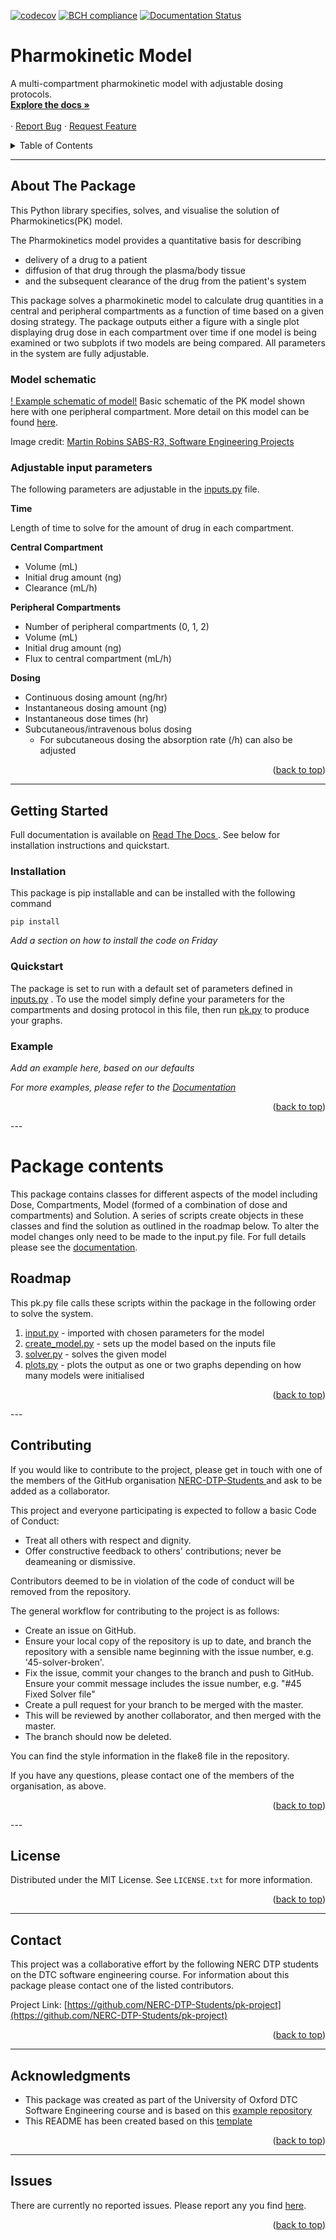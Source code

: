 [![codecov](https://codecov.io/gh/NERC-DTP-Students/pk-project/branch/master/graph/badge.svg?token=BHAWWQXNQP)](https://codecov.io/gh/NERC-DTP-Students/pk-project)
[![BCH compliance](https://bettercodehub.com/edge/badge/kyubird/pk-project?branch=master)](https://bettercodehub.com/)
[![Documentation Status](https://readthedocs.org/projects/pharmokinetic-model/badge/?version=latest)](https://pharmokinetic-model.readthedocs.io/en/latest/?badge=latest)
<div id="top"></div>




 

# Pharmokinetic Model

<p>
    A multi-compartment pharmokinetic model with adjustable dosing protocols.
    <br />
    <a href="https://github.com/NERC-DTP-Students/pk-project"><strong>Explore the docs »</strong></a>
    <br />
    <br />
    ·
    <a href="https://github.com/NERC-DTP-Students/pk-project/issues">Report Bug</a>
    ·
    <a href="https://github.com/NERC-DTP-Students/pk-project/issues">Request Feature</a>
  </p>
</div>



<!-- TABLE OF CONTENTS alter this when readme is finalised -->
<details>
  <summary>Table of Contents</summary>
  <ol>
    <li>
      <a href="#about-the-package">About The Package</a>
    </li>
    <li>
      <a href="#getting-started">Getting Started</a>
      <ul>
        <li><a href="#installation">Installation</a></li>
        <li><a href="#quickstart">Quickstart</a></li>
        <li><a href="#Example">Example</a></li>
      </ul>
    </li>
    <li><a href="#package-contents">Package Contents</a></li>
    <ul>
        <li><a href="#roadmap">Roadmap</a></li>
    </ul>
    <li><a href="#contributing">Contributing</a></li> 
    <li><a href="#license">License</a></li>
    <li><a href="#contact">Contact</a></li>
    <li><a href="#acknowledgments">Acknowledgments</a></li>
    <li><a href="#issues">Issues</a></li>
  </ol>
</details>


---
<!-- ABOUT THE PROJECT -->
## About The Package

This Python library specifies, solves, and visualise the solution of Pharmokinetics(PK) model. 

The Pharmokinetics model provides a quantitative basis for describing
- delivery of a drug to a patient
- diffusion of that drug through the plasma/body tissue
- and the subsequent clearance of the drug from the patient's system 

This package solves a pharmokinetic model to calculate drug quantities in a central and peripheral compartments as a function of time based on a given dosing strategy. The package outputs either a figure with a single plot displaying drug dose in each compartment over time if one model is being examined or two subplots if two models are being compared. All parameters in the system are fully adjustable. 

### Model schematic
[! Example schematic of model!](pk2.svg)
Basic schematic of the PK model shown here with one peripheral compartment. More detail on this model can be found <a href='https://sabs-r3.github.io/software-engineering-projects/01-introduction/index.html'>here</a>. 

Image credit: <a href='https://github.com/SABS-R3/software-engineering-projects'> Martin Robins SABS-R3, Software Engineering Projects </a> 

### Adjustable input parameters
The following parameters are adjustable in the <a href='https://github.com/NERC-DTP-Students/pk-project/tree/master/pkmodel/inputs.py'>inputs.py</a> file.


**Time**

Length of time to solve for the amount of drug in each compartment.

**Central Compartment**
+ Volume (mL)
+ Initial drug amount (ng)
+ Clearance (mL/h)

**Peripheral Compartments**
+ Number of peripheral compartments (0, 1, 2)
+ Volume (mL)
+ Initial drug amount (ng)
+ Flux to central compartment (mL/h)

**Dosing**
+ Continuous dosing amount (ng/hr)
+ Instantaneous dosing amount (ng)
+ Instantaneous dose times (hr)
+ Subcutaneous/intravenous bolus dosing
    + For subcutaneous dosing the absorption rate (/h) can also be adjusted

<p align="right">(<a href="#top">back to top</a>)</p>




---

<!-- GETTING STARTED -->
## Getting Started
Full documentation is available on <a href='https://pharmokinetic-model.readthedocs.io/en/latest/'>Read The Docs </a>. See below for installation instructions and quickstart.
<!-- Installation-->
### Installation
This package is pip installable and can be installed with the following command  

`pip install `

_Add a section on how to install the code on Friday_
   





<!-- USAGE EXAMPLES -->
### Quickstart

The package is set to run with a default set of parameters defined in <a href='https://github.com/NERC-DTP-Students/pk-project/tree/master/pkmodel/inputs.py'>inputs.py</a> . To use the model simply define your parameters for the compartments and dosing protocol in this file, then run <a href='https://github.com/NERC-DTP-Students/pk-project/tree/master/pkmodel/pk.py'>pk.py</a> to produce your graphs.

### Example
_Add an example here, based on our defaults_

_For more examples, please refer to the [Documentation](https://pharmokinetic-model.readthedocs.io/en/latest/)_

<p align="right">(<a href="#top">back to top</a>)</p>
---


# Package contents

This package contains classes for different aspects of the model including Dose, Compartments, Model (formed of a combination of dose and compartments) and Solution. A series of scripts create objects in these classes and find the solution as outlined in the roadmap below. To alter the model changes only need to be made to the input.py file.
For full details please see the <a href='https://pharmokinetic-model.readthedocs.io/en/latest/'>documentation</a>. 

## Roadmap

This pk.py file calls these scripts within the package in the following order to solve the system.
1. <a href='https://github.com/NERC-DTP-Students/pk-project/tree/master/pkmodel/input.py'>input.py</a> - imported with chosen parameters for the model
2. <a href='https://github.com/NERC-DTP-Students/pk-project/tree/master/pkmodel/create_model.py'>create_model.py</a>  - sets up the model based on the inputs file
3. <a href='https://github.com/NERC-DTP-Students/pk-project/tree/master/pkmodel/solver.py'>solver.py</a> - solves the given model
4. <a href='https://github.com/NERC-DTP-Students/pk-project/tree/master/pkmodel/plots.py'>plots.py</a> - plots the output as one or two graphs depending on how many models were initialised



<p align="right">(<a href="#top">back to top</a>)</p>
---

## Contributing

If you would like to contribute to the project, please get in touch with one of the members of the GitHub organisation <a href="https://github.com/NERC-DTP-Students/people">NERC-DTP-Students </a> and ask to be added as a collaborator.

This project and everyone participating is expected to follow a basic Code of Conduct:
+ Treat all others with respect and dignity.
+ Offer constructive feedback to others' contributions; never be deameaning or dismissive.

Contributors deemed to be in violation of the code of conduct will be removed from the repository.

The general workflow for contributing to the project is as follows:
+ Create an issue on GitHub.
+ Ensure your local copy of the repository is up to date, and branch the repository with a sensible name beginning with the issue number, e.g. '45-solver-broken'.
+ Fix the issue, commit your changes to the branch and push to GitHub. Ensure your commit message includes the issue number, e.g. "#45 Fixed Solver file"
+ Create a pull request for your branch to be merged with the master.
+ This will be reviewed by another collaborator, and then merged with the master.
+ The branch should now be deleted.

You can find the style information in the flake8 file in the repository.

If you have any questions, please contact one of the members of the organisation, as above.

<p align="right">(<a href="#top">back to top</a>)</p>
---
<!-- LICENSE -->

## License

Distributed under the MIT License. See `LICENSE.txt` for more information.

<p align="right">(<a href="#top">back to top</a>)</p>

---


<!-- CONTACT -->
## Contact

This project was a collaborative effort by the following NERC DTP students on the DTC software engineering course. For information about this package please contact one of the listed contributors.


Project Link: [https://github.com/NERC-DTP-Students/pk-project](https://github.com/NERC-DTP-Students/pk-project)

<p align="right">(<a href="#top">back to top</a>)</p>

---

<!-- ACKNOWLEDGMENTS -->
## Acknowledgments

* This package was created as part of the University of Oxford DTC Software Engineering course and is based on this <a href='https://github.com/SABS-R3/software-engineering-projects-pk'> example repository </a>
* This README has been created based on this <a href='https://github.com/othneildrew/Best-README-Template/blob/master/BLANK_README.md'> template</a>

<p align="right">(<a href="#top">back to top</a>)</p>


---
<!-- Bugs -->

## Issues

There are currently no reported issues. Please report any you find <a href="https://github.com/NERC-DTP-Students/pk-project/issues">here</a>.



<p align="right">(<a href="#top">back to top</a>)</p>

